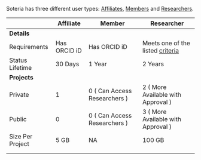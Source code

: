 Soteria has three different user types: 
[Affiliates](affiliate.md), [Members](member.md) and [Researchers](researcher.md).

|                  | Affiliate | Member                       | Researcher |
|------------------|-----------|------------------------------|------------|
| __Details__      |           |                              |            |
| Requirements | Has ORCID iD | Has ORCID iD                 | Meets one of the listed [criteria](researcher.md#criteria) |
| Status Lifetime  | 30 Days   | 1 Year                       | 2 Years    |
| __Projects__     |           |                              |            |
| Private          | 1         | 0 ( Can Access Researchers ) | 2 ( More Available with Approval )         |
| Public           | 0         | 0 ( Can Access Researchers ) | 3 ( More Available with Approval )          |
| Size Per Project | 5 GB      | NA                           | 100 GB     |
|                  |           |                              |            |
|                  |           |                              |            |


